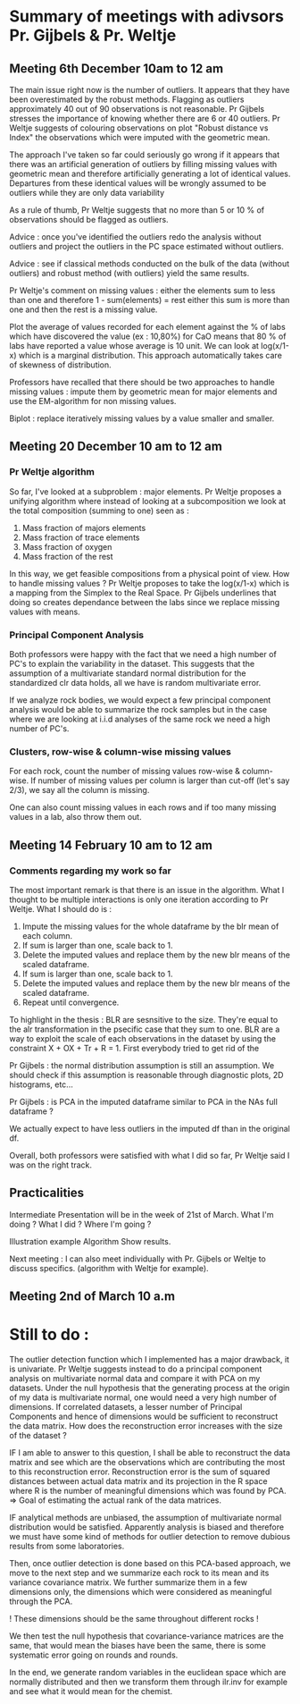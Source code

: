 # Summary of meetings with adivsors Pr. Gijbels & Pr. Weltje

## Meeting 6th December 10am to 12 am

The main issue right now is the number of outliers. It appears that they have been overestimated by the robust methods. Flagging as outliers approximately 40 out of 90 observations is not reasonable. Pr Gijbels stresses the importance of knowing whether there are 6 or 40 outliers. Pr Weltje suggests of colouring observations on plot "Robust distance vs Index" the observations which were imputed with the geometric mean.

The approach I've taken so far could seriously go wrong if it appears that there was an artificial generation of outliers by filling missing values with geometric mean and therefore artificially generating a lot of identical values. Departures from these identical values will be wrongly assumed to be outliers while they are only data variability

As a rule of thumb, Pr Weltje suggests that no more than 5 or 10 % of observations should be flagged as outliers.

Advice : once you've identified the outliers redo the analysis without outliers and project the outliers in the PC space estimated without outliers.

Advice : see if classical methods conducted on the bulk of the data (without outliers) and robust method (with outliers) yield the same results.

Pr Weltje's comment on missing values : either the elements sum to less than one and therefore 1 - sum(elements) = rest either this sum is more than one and then the rest is a missing value.

Plot the average of values recorded for each element against the % of labs which have discovered the value (ex : 10,80%) for CaO means that 80 % of labs have reported a value whose average is 10 unit.
We can look at log(x/1-x) which is a marginal distribution. This approach automatically takes care of skewness of distribution.

Professors have recalled that there should be two approaches to handle missing values : impute them by geometric mean for major elements and use the EM-algorithm for non missing values.

Biplot : replace iteratively missing values by a value smaller and smaller. 

## Meeting 20 December 10 am to 12 am

### Pr Weltje algorithm

So far, I've looked at a subproblem : major elements.
Pr Weltje proposes a unifying algorithm where instead of looking at a subcomposition we look at the total composition (summing to one) seen as :

1. Mass fraction of majors elements
2. Mass fraction of trace elements 
3. Mass fraction of oxygen
4. Mass fraction of the rest

In this way, we get feasible compositions from a physical point of view. How to handle missing values ? Pr Weltje proposes to take the log(x/1-x) which is a mapping from the Simplex to the Real Space. Pr Gijbels underlines that doing so creates dependance between the labs since we replace missing values with means.

### Principal Component Analysis 

Both professors were happy with the fact that we need a high number of PC's to explain the variability in the dataset. This suggests that the assumption of a multivariate standard normal distribution for the standardized clr data holds, all we have is random multivariate error.

If we analyze rock bodies, we would expect a few principal component analysis would be able to summarize the rock samples but in the case where we are looking at i.i.d analyses of the same rock we need a high number of PC's.

### Clusters, row-wise & column-wise missing values
For each rock, count the number of missing values row-wise & column-wise.
If number of missing values per column is larger than cut-off (let's say 2/3), we say all the column is missing.

One can also count missing values in each rows and if too many missing values in a lab, also throw them out.

## Meeting 14 February 10 am to 12 am 
### Comments regarding my work so far
The most important remark is that there is an issue in the algorithm. What I thought to be multiple interactions is only one iteration according to Pr Weltje.
What I should do is : 
1. Impute the missing values for the whole dataframe by the blr mean of each column.
2. If sum is larger than one, scale back to 1.
3. Delete the imputed values and replace them by the new blr means of the scaled dataframe.
4. If sum is larger than one, scale back to 1.
5. Delete the imputed values and replace them by the new blr means of the scaled dataframe.
6. Repeat until convergence.

To highlight in the thesis : BLR are sesnsitive to the size. They're equal to the alr transformation in the psecific case that they sum to one.
BLR are a way to exploit the scale of each observations in the dataset by using the constraint X + OX + Tr + R = 1. First everybody tried to get rid of the

Pr Gijbels : the normal distribution assumption is still an assumption. We should check if this assumption is reasonable through diagnostic plots, 2D histograms, etc...

Pr Gijbels : is PCA in the imputed dataframe similar to PCA in the NAs full dataframe ? 

We actually expect to have less outliers in the imputed df than in the original df.   

Overall, both professors were satisfied with what I did so far, Pr Weltje said I was on the right track. 
## Practicalities
Intermediate Presentation will be in the week of 21st of March.
What I'm doing ? 
What I did ?
Where I'm going ?

Illustration example
Algorithm
Show results.

Next meeting : I can also meet individually with Pr. Gijbels or Weltje to discuss specifics. (algorithm with Weltje for example).

## Meeting 2nd of March 10 a.m
# Still to do :
The outlier detection function which I implemented has a major drawback, it is univariate. Pr Weltje suggests instead to do a principal component analysis on multivariate normal data and compare it with PCA on my datasets. Under the null hypothesis that the generating process at the origin of my data is multivariate normal, one would need a very high number of dimensions. If correlated datasets, a lesser number of Principal Components and hence of dimensions would be sufficient to reconstruct the data matrix. How does the reconstruction error increases with the size of the dataset ? 

IF I am able to answer to this question, I shall be able to reconstruct the data matrix and see which are the observations which are contributing the most to this reconstruction error. Reconstruction error is the sum of squared distances between actual data matrix and its projection in the R space where R is the number of meaningful dimensions which was found by PCA. => Goal of estimating the actual rank of the data matrices.

IF analytical methods are unbiased, the assumption of multivariate normal distribution would be satisfied. Apparently analysis is biased and therefore we must have some kind of methods for outlier detection to remove dubious results from some laboratories.

Then, once outlier detection is done based on this PCA-based approach, we move to the next step and we summarize each rock to its mean and its variance covariance matrix. We further summarize them in a few dimensions only, the dimensions which were considered as meaningful through the PCA. 

! These dimensions should be the same throughout different rocks !


We then test the null hypothesis that covariance-variance matrices are the same, that would mean the biases have been the same, there is some systematic error going on rounds and rounds.

In the end, we generate random variables in the euclidean space which are normally distributed and then we transform them through ilr.inv for example and see what it would mean for the chemist.





